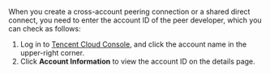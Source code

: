 When you create a cross-account peering connection or a shared direct connect, you need to enter the account ID of the peer developer, which you can check as follows:
1. Log in to [Tencent Cloud Console](https://console.cloud.tencent.com), and click the account name in the upper-right corner.
2. Click **Account Information** to view the account ID on the details page.
